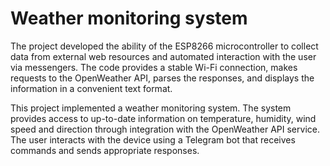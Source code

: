 # Weather monitoring system
The project developed the ability of the ESP8266 microcontroller to collect data from external web resources and automated interaction with the user via messengers. The code provides a stable Wi-Fi connection, makes requests to the OpenWeather API, parses the responses, and displays the information in a convenient text format.

This project implemented a weather monitoring system. The system provides access to up-to-date information on temperature, humidity, wind speed and direction through integration with the OpenWeather API service. The user interacts with the device using a Telegram bot that receives commands and sends appropriate responses.
